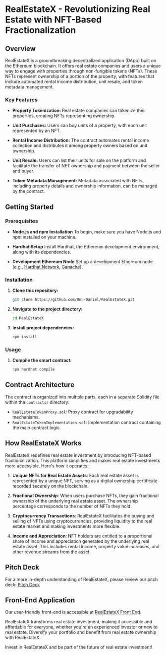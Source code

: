 # RealEstateX - Revolutionizing Real Estate with NFT-Based Fractionalization

## Overview

RealEstateX is a groundbreaking decentralized application (DApp) built on the Ethereum blockchain. It offers real estate companies and users a unique way to engage with properties through non-fungible tokens (NFTs). These NFTs represent ownership of a portion of the property, with features that include automated rental income distribution, unit resale, and token metadata management.

### Key Features

- **Property Tokenization:** Real estate companies can tokenize their properties, creating NFTs representing ownership.

- **Unit Purchases:** Users can buy units of a property, with each unit represented by an NFT.

- **Rental Income Distribution:** The contract automates rental income collection and distributes it among property owners based on unit ownership.

- **Unit Resale:** Users can list their units for sale on the platform and facilitate the transfer of NFT ownership and payment between the seller and buyer.

- **Token Metadata Management:** Metadata associated with NFTs, including property details and ownership information, can be managed by the contract.

## Getting Started

### Prerequisites

- **Node.js and npm Installation**
  To begin, make sure you have Node.js and npm installed on your machine.

- **Hardhat Setup**
  Install Hardhat, the Ethereum development environment, along with its dependencies.

- **Development Ethereum Node**
  Set up a development Ethereum node (e.g., [Hardhat Network](https://hardhat.org/hardhat-network/), [Ganache](https://www.trufflesuite.com/ganache)).

### Installation

1. **Clone this repository:**

   ```bash
   git clone https://github.com/Onu-Daniel/RealEstateX.git
   ```

2. **Navigate to the project directory:**

   ```bash
   cd RealEstateX
   ```

3. **Install project dependencies:**

   ```bash
   npm install
   ```

### Usage

1. **Compile the smart contract:**

   ```bash
   npx hardhat compile
   ```

## Contract Architecture

The contract is organized into multiple parts, each in a separate Solidity file within the `contracts/` directory:

- `RealEstateTokenProxy.sol`: Proxy contract for upgradability mechanisms.
- `RealEstateTokenImplementation.sol`: Implementation contract containing the main contract logic.

## How RealEstateX Works

RealEstateX redefines real estate investment by introducing NFT-based fractionalization. This platform simplifies and makes real estate investments more accessible. Here's how it operates:

1. **Unique NFTs for Real Estate Assets**: Each real estate asset is represented by a unique NFT, serving as a digital ownership certificate recorded securely on the blockchain.

2. **Fractional Ownership**: When users purchase NFTs, they gain fractional ownership of the underlying real estate asset. The ownership percentage corresponds to the number of NFTs they hold.

3. **Cryptocurrency Transactions**: RealEstateX facilitates the buying and selling of NFTs using cryptocurrencies, providing liquidity to the real estate market and making investments more flexible.

4. **Income and Appreciation**: NFT holders are entitled to a proportional share of income and appreciation generated by the underlying real estate asset. This includes rental income, property value increases, and other revenue streams from the asset.

## Pitch Deck

For a more in-depth understanding of RealEstateX, please review our pitch deck: [Pitch Deck](https://drive.google.com/file/d/1NRTkwDZ56ocOJJvmw3w0KhQSArh0KTNL/view?usp=sharing)

## Front-End Application

Our user-friendly front-end is accessible at [RealEstateX Front End](https://realty-dapp-frontend.vercel.app/).

RealEstateX transforms real estate investment, making it accessible and affordable for everyone, whether you're an experienced investor or new to real estate. Diversify your portfolio and benefit from real estate ownership with RealEstateX.

Invest in RealEstateX and be part of the future of real estate investment!